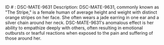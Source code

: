 ID # : DSC-MATE-9631
Description: DSC-MATE-9631, commonly known as "The Stripe," is a female human of average height and weight with distinct orange stripes on her face. She often wears a jade earring in one ear and a silver chain around her neck. DSC-MATE-9631's anomalous effect is her ability to empathize deeply with others, often resulting in emotional outbursts or tearful reactions when exposed to the pain and suffering of those around her.